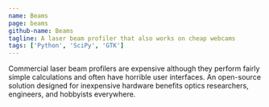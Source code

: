 ```yaml
---
name: Beams
page: beams
github-name: Beams
tagline: A laser beam profiler that also works on cheap webcams
tags: ['Python', 'SciPy', 'GTK']
---
```

Commercial laser beam profilers are expensive although they perform fairly simple calculations and often have horrible user interfaces.
An open-source solution designed for inexpensive hardware benefits optics researchers, engineers, and hobbyists everywhere.